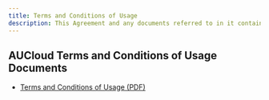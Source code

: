 ```yaml
---
title: Terms and Conditions of Usage
description: This Agreement and any documents referred to in it contain the terms and conditions that govern your access to and use of AUCloud.
---
```

## AUCloud Terms and Conditions of Usage Documents

- [Terms and Conditions of Usage (PDF)](assets/AUCloud_Terms_and_Conditions_of_Usage.pdf)
